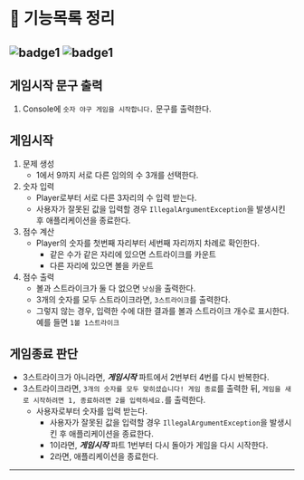 # 🚀 기능목록 정리
![badge1](https://img.shields.io/badge/woowacourse-backend-red.svg)
![badge1](https://img.shields.io/badge/precourse-week1-blue.svg)
---
## 게임시작 문구 출력
1. Console에 `숫자 야구 게임을 시작합니다.` 문구를 출력한다.

## 게임시작
1. 문제 생성  
   - 1에서 9까지 서로 다른 임의의 수 3개를 선택한다.
2. 숫자 입력
   - Player로부터 서로 다른 3자리의 수 입력 받는다.
   - 사용자가 잘못된 값을 입력할 경우 `IllegalArgumentException`을 발생시킨 후 애플리케이션을 종료한다.
3. 점수 계산
   - Player의 숫자를 첫번째 자리부터 세번째 자리까지 차례로 확인한다.
     - 같은 수가 같은 자리에 있으면 스트라이크를 카운트
     - 다른 자리에 있으면 볼을 카운트
4. 점수 출력
   - 볼과 스트라이크가 둘 다 없으면 `낫싱`을 출력한다.
   - 3개의 숫자를 모두 스트라이크라면, `3스트라이크`를 출력한다.
   - 그렇지 않는 경우, 입력한 수에 대한 결과를 볼과 스트라이크 개수로 표시한다. 예를 들면 `1볼 1스트라이크`

## 게임종료 판단
   - 3스트라이크가 아니라면, _**게임시작**_ 파트에서 2번부터 4번를 다시 반복한다.
   - 3스트라이크라면, `3개의 숫자를 모두 맞히셨습니다! 게임 종료`를 출력한 뒤, `게임을 새로 시작하려면 1, 종료하려면 2를 입력하세요.`를 출력한다.
     - 사용자로부터 숫자를 입력 받는다.
       - 사용자가 잘못된 값을 입력할 경우 `IllegalArgumentException`을 발생시킨 후 애플리케이션을 종료한다.
       - 1이라면, **_게임시작_** 파트 1번부터 다시 돌아가 게임을 다시 시작한다.
       - 2라면, 애플리케이션을 종료한다.
  
---
